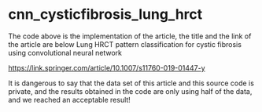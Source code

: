 # cnn_cysticfibrosis_lung_hrct

The code above is the implementation of the article, the title and the link of the article are below
Lung HRCT pattern classification for cystic fibrosis using convolutional neural network

https://link.springer.com/article/10.1007/s11760-019-01447-y

It is dangerous to say that the data set of this article and this source code is private, and the results obtained in the code are only using half of the data, and we reached an acceptable result!

